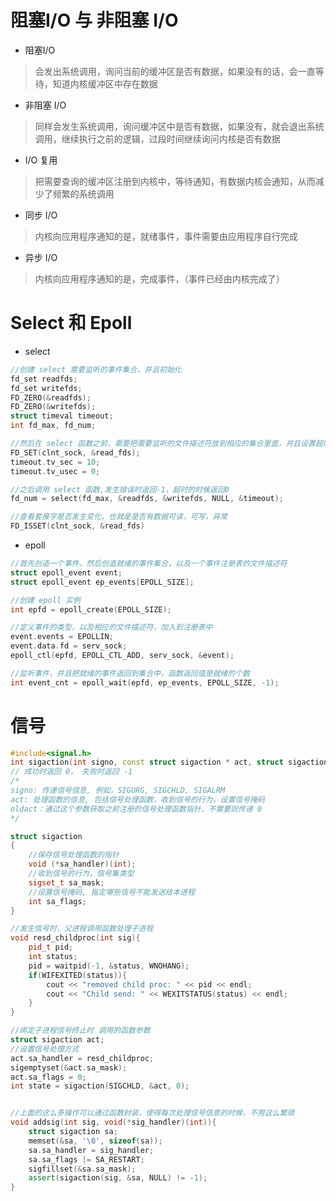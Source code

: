 # 阻塞I/O 与 非阻塞 I/O

- 阻塞I/O

> 会发出系统调用，询问当前的缓冲区是否有数据，如果没有的话，会一直等待，知道内核缓冲区中存在数据

- 非阻塞 I/O

> 同样会发生系统调用，询问缓冲区中是否有数据，如果没有，就会退出系统调用，继续执行之前的逻辑，过段时间继续询问内核是否有数据

- I/O 复用

> 把需要查询的缓冲区注册到内核中，等待通知，有数据内核会通知，从而减少了频繁的系统调用

- 同步 I/O

> 内核向应用程序通知的是，就绪事件，事件需要由应用程序自行完成

- 异步 I/O 

> 内核向应用程序通知的是，完成事件，（事件已经由内核完成了）

# Select 和 Epoll

- select

```C++
//创建 select 需要监听的事件集合，并且初始化
fd_set readfds;
fd_set writefds;
FD_ZERO(&readfds);
FD_ZERO(&writefds);
struct timeval timeout;
int fd_max, fd_num;

//然后在 select 函数之前，需要把需要监听的文件描述符放到相应的集合里面，并且设置超时时间
FD_SET(clnt_sock, &read_fds);
timeout.tv_sec = 10;
timeout.tv_usec = 0;

//之后调用 select 函数,发生错误时返回-1，超时的时候返回0
fd_num = select(fd_max, &readfds, &writefds, NULL, &timeout);

//查看套接字是否发生变化，也就是是否有数据可读，可写，异常
FD_ISSET(clnt_sock, &read_fds)
```

- epoll

```C++
//首先创造一个事件，然后创造就绪的事件集合，以及一个事件注册表的文件描述符
struct epoll_event event;
struct epoll_event ep_events[EPOLL_SIZE];

//创建 epoll 实例
int epfd = epoll_create(EPOLL_SIZE);

//定义事件的类型，以及相应的文件描述符，加入到注册表中
event.events = EPOLLIN;
event.data.fd = serv_sock;
epoll_ctl(epfd, EPOLL_CTL_ADD, serv_sock, &event);

//监听事件，并且把就绪的事件返回到集合中，函数返回值是就绪的个数
int event_cnt = epoll_wait(epfd, ep_events, EPOLL_SIZE, -1);
```

# 信号

```C++
#include<signal.h>
int sigaction(int signo, const struct sigaction * act, struct sigaction* oldact)
// 成功时返回 0， 失败时返回 -1
/*
signo: 传递信号信息, 例如，SIGURG, SIGCHLD, SIGALRM
act: 处理函数的信息, 包括信号处理函数，收到信号的行为，设置信号掩码
oldact：通过这个参数获取之前注册的信号处理函数指针，不需要则传递 0
*/
```

```C++
struct sigaction
{
    //保存信号处理函数的指针
    void (*sa_handler)(int);
    //收到信号的行为，信号集类型
    sigset_t sa_mask;
    //设置信号掩码, 指定哪些信号不能发送给本进程
    int sa_flags;
}
```

```C++
//发生信号时，父进程调用函数处理子进程
void resd_childproc(int sig){
    pid_t pid;
    int status;
    pid = waitpid(-1, &status, WNOHANG);
    if(WIFEXITED(status)){
        cout << "removed child proc: " << pid << endl;
        cout << "Child send: " << WEXITSTATUS(status) << endl;
    }
}

//绑定子进程信号终止时 调用的函数参数
struct sigaction act;
//设置信号处理方式
act.sa_handler = resd_childproc;
sigemptyset(&act.sa_mask);
act.sa_flags = 0;
int state = sigaction(SIGCHLD, &act, 0);


//上面的这么多操作可以通过函数封装，使得每次处理信号信息的时候，不用这么繁琐
void addsig(int sig, void(*sig_handler)(int)){
    struct sigaction sa;
    memset(&sa, '\0', sizeof(sa));
    sa.sa_handler = sig_handler;
    sa.sa_flags |= SA_RESTART;
    sigfillset(&sa.sa_mask);
    assert(sigaction(sig, &sa, NULL) != -1);
}
```
